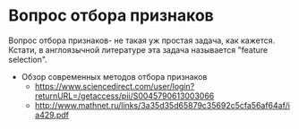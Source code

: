 # Вопрос отбора признаков 

Вопрос отбора признаков- не такая уж простая задача, как кажется. <br>
Кстати, в англоязычной литературе эта задача называется "feature selection".<br>
* Обзор современных методов отбора признаков
    * https://www.sciencedirect.com/user/login?returnURL=/getaccess/pii/S0045790613003066
    * http://www.mathnet.ru/links/3a35d35d65879c35692c5cfa56af64af/ia429.pdf

    
